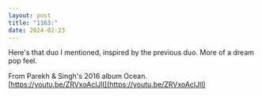 ```yaml
---
layout: post
title: "1163:"
date: 2024-02-23
---
```


Here's that duo I mentioned, inspired by the previous duo. More of a dream pop feel.

From Parekh & Singh's 2016 album Ocean.  
[https://youtu.be/ZRVxoAclJlI](https://youtu.be/ZRVxoAclJlI)
